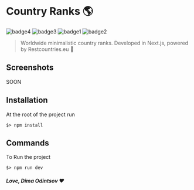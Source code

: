 # Country Ranks 🌎

 ![badge4](https://img.shields.io/badge/nextjs-%23000000.svg?style=for-the-badge&logo=next.js&logoColor=white) ![badge3](https://img.shields.io/badge/react-%2320232a.svg?style=for-the-badge&logo=react&logoColor=%2361DAFB) ![badge1](https://img.shields.io/badge/javascript-%23323330.svg?style=for-the-badge&logo=javascript&logoColor=%23F7DF1E) ![badge2](https://img.shields.io/badge/css3-%231572B6.svg?style=for-the-badge&logo=css3&logoColor=white)
> Worldwide minimalistic country ranks. Developed in Next.js, powered by Restcountries.eu 🚀

## Screenshots

SOON

## Installation
At the root of the project run
```
$> npm install
```

## Commands
To Run the project
```
$> npm run dev
```

##### Love, Dima Odintsov ❤️

